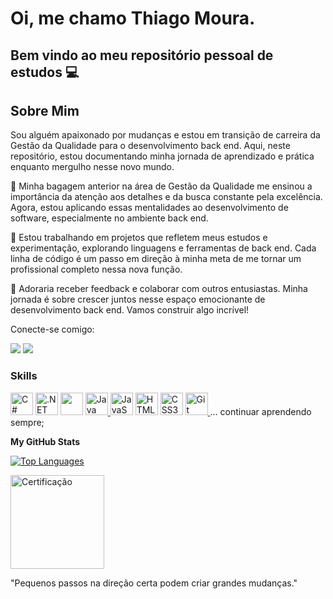 # Oi, me chamo Thiago Moura.
## Bem vindo ao meu repositório pessoal de estudos 💻


## Sobre Mim
Sou alguém apaixonado por mudanças e estou em transição de carreira da Gestão da Qualidade para o desenvolvimento back end. Aqui, neste repositório, estou documentando minha jornada de aprendizado e prática enquanto mergulho nesse novo mundo.

🧰 Minha bagagem anterior na área de Gestão da Qualidade me ensinou a importância da atenção aos detalhes e da busca constante pela excelência. Agora, estou aplicando essas mentalidades ao desenvolvimento de software, especialmente no ambiente back end.

🚀 Estou trabalhando em projetos que refletem meus estudos e experimentação, explorando linguagens e ferramentas de back end. Cada linha de código é um passo em direção à minha meta de me tornar um profissional completo nessa nova função.

🤝 Adoraria receber feedback e colaborar com outros entusiastas. Minha jornada é sobre crescer juntos nesse espaço emocionante de desenvolvimento back end. Vamos construir algo incrível!

Conecte-se comigo: 

<a href="mailto:contato@thiagobat.mr@gmail.com"><img loadin="lazy" src="https://img.shields.io/badge/Gmail-D14836?style=for-the-badge&logo=gmail&logoColor=white" target="_blank"></a>
<a href="https://www.linkedin.com/in/thiago-moura-4a7857101" target="_blank"><img loading="lazy" src="https://img.shields.io/badge/-LinkedIn-%230077B5?style=for-the-badge&logo=linkedin&logoColor=white" target="_blank"></a>   

### Skills
<p align="left">
<a href="https://docs.microsoft.com/en-us/dotnet/csharp/" target="_blank" rel="noreferrer"><img src="https://raw.githubusercontent.com/danielcranney/readme-generator/main/public/icons/skills/csharp-colored.svg" width="36" height="36" alt="C#" /></a>
<a href="https://dotnet.microsoft.com/en-us/" target="_blank" rel="noreferrer"><img src="https://raw.githubusercontent.com/danielcranney/readme-generator/main/public/icons/skills/dot-net-colored.svg" width="36" height="36" alt=".NET" /></a>
<img loading="lazy" src="https://cdn.jsdelivr.net/gh/devicons/devicon/icons/dotnetcore/dotnetcore-original.svg" width="36" height="36" />
<a href="https://docs.oracle.com/en/java/" target="_blank" rel="noreferrer"><img loading=lazy" src="https://cdn.jsdelivr.net/gh/devicons/devicon/icons/java/java-original-wordmark.svg" width="36" height="36" alt="Java"/>
<a href="https://developer.mozilla.org/en-US/docs/Web/JavaScript" target="_blank" rel="noreferrer"><img src="https://raw.githubusercontent.com/danielcranney/readme-generator/main/public/icons/skills/javascript-colored.svg" width="36" height="36" alt="JavaScript" /></a>
<a href="https://developer.mozilla.org/en-US/docs/Glossary/HTML5" target="_blank" rel="noreferrer"><img src="https://raw.githubusercontent.com/danielcranney/readme-generator/main/public/icons/skills/html5-colored.svg" width="36" height="36" alt="HTML5" /></a> 
<a href="https://www.w3.org/TR/CSS/#css" target="_blank" rel="noreferrer"><img src="https://raw.githubusercontent.com/danielcranney/readme-generator/main/public/icons/skills/css3-colored.svg" width="36" height="36" alt="CSS3" /></a>  
<a href="https://git-scm.com/docs/git/pt_BR" target="_blank" rel="noreferrer"><img src="https://cdn.jsdelivr.net/gh/devicons/devicon/icons/git/git-plain.svg" widht="36" height="36" alt="Git" />
<a>... continuar aprendendo sempre;</a>
</p>

<b>My GitHub Stats</b>

<a href="https://github.com/ThiagobMoura" align="left"><img src="https://github-readme-stats.vercel.app/api/top-langs/?username=ThiagobMoura&langs_count=10&title_color=0891b2&text_color=ffffff&icon_color=0891b2&bg_color=1c1917&hide_border=true&locale=en&custom_title=Top%20%Languages" alt="Top Languages" /></a>

<a href="https://www.credly.com/badges/a102e644-4c63-4ba2-a2f2-2b116f48aefb/public_url" target="_blank">
  <img src="https://images.credly.com/size/680x680/images/68c0b94d-f6ac-40b1-a0e0-921439eb092e/image.png" width="150" alt="Certificação">
</a>





"Pequenos passos na direção certa podem criar grandes mudanças."
